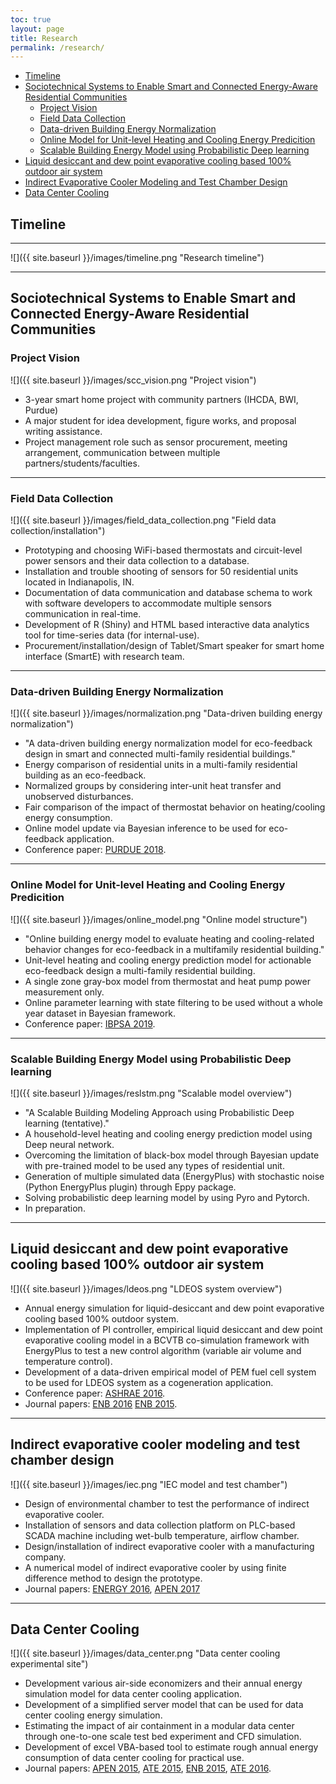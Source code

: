 ```yaml
---
toc: true
layout: page
title: Research
permalink: /research/
---
```


- [Timeline](#timeline)
- [Sociotechnical Systems to Enable Smart and Connected Energy-Aware Residential Communities ](#sociotechnical-systems-to-enable-smart-and-connected-energy-aware-residential-communities )
	* [Project Vision](#project-vision)
	* [Field Data Collection](#field-data-collection)
	* [Data-driven Building Energy Normalization](#data-driven-building-energy-normalization)
	* [Online Model for Unit-level Heating and Cooling Energy Predicition](#online-mdoel-for-unit-level-heating-and-cooling-energy-predicition)
	* [Scalable Building Energy Model using Probabilistic Deep learning](#scalable-building-energy-model-using-probabilistic-deep-learning)
- [Liquid desiccant and dew point evaporative cooling based 100% outdoor air system](#liquid-desiccant-and-dew-point-evaporative-cooling-based-100%-outdoor-air-system)
- [Indirect Evaporative Cooler Modeling and Test Chamber Design](#indirect-evaporative-cooler-modeling-and-test-chamber-design)
- [Data Center Cooling](#data-center-cooling)


## Timeline

--- 

![]({{ site.baseurl }}/images/timeline.png "Research timeline")

---

## Sociotechnical Systems to Enable Smart and Connected Energy-Aware Residential Communities 

### Project Vision

![]({{ site.baseurl }}/images/scc_vision.png "Project vision")

- 3-year smart home project with community partners (IHCDA, BWI, Purdue)
- A major student for idea development, figure works, and proposal writing assistance.
- Project management role such as sensor procurement, meeting arrangement, communication between multiple partners/students/faculties.

---

### Field Data Collection

![]({{ site.baseurl }}/images/field_data_collection.png "Field data collection/installation")

- Prototyping and choosing WiFi-based thermostats and circuit-level power sensors and their data collection to a database. 
- Installation and trouble shooting of sensors for 50 residential units located in Indianapolis, IN.
- Documentation of data communication and database schema to work with software developers to accommodate multiple sensors communication in real-time.
- Development of R (Shiny) and HTML based interactive data analytics tool for time-series data (for internal-use).
- Procurement/installation/design of Tablet/Smart speaker for smart home interface (SmartE) with research team.

---

### Data-driven Building Energy Normalization

![]({{ site.baseurl }}/images/normalization.png "Data-driven building energy normalization")

- "A data-driven building energy normalization model for eco-feedback design in smart and connected multi-family residential buildings."
- Energy comparison of residential units in a multi-family residential building as an eco-feedback.
- Normalized groups by considering inter-unit heat transfer and unobserved disturbances.
- Fair comparison of the impact of thermostat behavior on heating/cooling energy consumption.
- Online model update via Bayesian inference to be used for eco-feedback application.
- Conference paper: [PURDUE 2018](https://docs.lib.purdue.edu/ihpbc/319/).

---

### Online Model for Unit-level Heating and Cooling Energy Predicition

![]({{ site.baseurl }}/images/online_model.png "Online model structure")

- "Online building energy model to evaluate heating and cooling-related behavior changes for eco-feedback in a multifamily residential building."
- Unit-level heating and cooling energy prediction model for actionable eco-feedback design a multi-family residential building.
- A single zone gray-box model from thermostat and heat pump power measurement only.
- Online parameter learning with state filtering to be used without a whole year dataset in Bayesian framework.
- Conference paper: [IBPSA 2019](https://par.nsf.gov/servlets/purl/10134059).

---

### Scalable Building Energy Model using Probabilistic Deep learning

![]({{ site.baseurl }}/images/reslstm.png "Scalable model overview")

- "A Scalable Building Modeling Approach using Probabilistic Deep learning (tentative)."
- A household-level heating and cooling energy prediction model using Deep neural network.
- Overcoming the limitation of black-box model through Bayesian update with pre-trained model to be used any types of residential unit.
- Generation of multiple simulated data (EnergyPlus) with stochastic noise (Python EnergyPlus plugin) through Eppy package.
- Solving probabilistic deep learning model by using Pyro and Pytorch.
- In preparation.

---

## Liquid desiccant and dew point evaporative cooling based 100% outdoor air system

![]({{ site.baseurl }}/images/ldeos.png "LDEOS system overview")

- Annual energy simulation for liquid-desiccant and dew point evaporative cooling based 100% outdoor system.
- Implementation of PI controller, empirical liquid desiccant and dew point evaporative cooling model in a BCVTB co-simulation framework with EnergyPlus to test a new control algorithm (variable air volume and temperature control).
- Development of a data-driven empirical model of PEM fuel cell system to be used for LDEOS system as a cogeneration application.
- Conference paper: [ASHRAE 2016](https://www.techstreet.com/standards/st-16-c048-a-variable-volume-and-temperature-vvt-control-strategy-for-a-liquid-desiccant-and-dew-point-evaporative-cooler-assisted-100-outdoor-air-system-ldeos?product_id=1919925).
- Journal papers: [ENB 2016](https://www.sciencedirect.com/science/article/abs/pii/S0378778816300573) [ENB 2015](https://www.sciencedirect.com/science/article/abs/pii/S0378778815302085).

---

## Indirect evaporative cooler modeling and test chamber design

![]({{ site.baseurl }}/images/iec.png "IEC model and test chamber")

- Design of environmental chamber to test the performance of indirect evaporative cooler.
- Installation of sensors and data collection platform on PLC-based SCADA machine including wet-bulb temperature, airflow chamber.
- Design/installation of indirect evaporative cooler with a manufacturing company. 
- A numerical model of indirect evaporative cooler by using finite difference method to design the prototype.
- Journal papers: [ENERGY 2016](https://www.sciencedirect.com/science/article/abs/pii/S0360544216300615), [APEN 2017](https://www.sciencedirect.com/science/article/abs/pii/S030626191730288X)

---

## Data Center Cooling

![]({{ site.baseurl }}/images/data_center.png "Data center cooling experimental site")

- Development various air-side economizers and their annual energy simulation model for data center cooling application.
- Development of a simplified server model that can be used for data center cooling energy simulation.
- Estimating the impact of air containment in a modular data center through one-to-one scale test bed experiment and CFD simulation. 
- Development of excel VBA-based tool to estimate rough annual energy consumption of data center cooling for practical use.
- Journal papers: [APEN 2015](https://www.sciencedirect.com/science/article/abs/pii/S0306261914011167), [ATE 2015](https://www.sciencedirect.com/science/article/abs/pii/S1359431114011508), [ENB 2015](https://www.sciencedirect.com/science/article/abs/pii/S0378778814009049),  [ATE 2016](https://www.sciencedirect.com/science/article/abs/pii/S1359431115005268).
 
